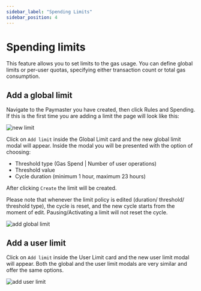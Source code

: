 ```yaml
---
sidebar_label: "Spending Limits"
sidebar_position: 4
---
```


# Spending limits

This feature allows you to set limits to the gas usage. You can define global limits or per-user quotas, specifying either transaction count or total gas consumption.

## Add a global limit

Navigate to the Paymaster you have created, then click Rules and Spending.
If this is the first time you are adding a limit the page will look like this:

![new limit](/limits/new_limit.png)

Click on `Add limit` inside the Global Limit card and the new global limit modal will appear.
Inside the modal you will be presented with the option of choosing:

- Threshold type (Gas Spend | Number of user operations)
- Threshold value
- Cycle duration (minimum 1 hour, maximum 23 hours)

After clicking `Create` the limit will be created.

Please note that whenever the limit policy is edited (duration/ threshold/ threshold type), the cycle is reset, and the new cycle starts from the moment of edit.
Pausing/Activating a limit will not reset the cycle.

![add global limit](/limits/global_limit_modal.png)

## Add a user limit

Click on `Add limit` inside the User Limit card and the new user limit modal will appear.
Both the global and the user limit modals are very similar and offer the same options.

![add user limit](/limits/user_limit_modal.png)
